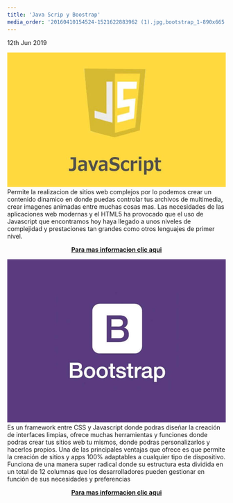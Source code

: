 ```yaml
---
title: 'Java Scrip y Boostrap'
media_order: '20160410154524-1521622883962 (1).jpg,bootstrap_1-890x665 (1).jpg'
---
```


<p><time class="dt-published" datetime="2019-06-12T23:22:18-08:00">
<i class="fa fa-calendar"></i> 12th Jun 2019
</time></p>


![](20160410154524-1521622883962%20%281%29.jpg)
Permite la realizacion de sitios web complejos por lo podemos crear un contenido dinamico en donde puedas controlar tus archivos de multimedia, crear imagenes animadas
entre muchas cosas mas. Las necesidades de las aplicaciones web modernas y el HTML5 ha provocado que el uso de Javascript que encontramos hoy haya llegado a unos niveles de complejidad y prestaciones tan grandes como otros lenguajes de primer nivel.

<p><center><a href="https://developer.mozilla.org/es/docs/Learn/JavaScript" target="_blank" rel="nofollow noopener noreferrer" class="external-link no-image">
  <strong>Para mas informacion clic aqui  </strong>
</a></center></p>




![](bootstrap_1-890x665%20%281%29.jpg)
Es un framework entre CSS y Javascript donde podras diseñar la creación de interfaces limpias, ofrece muchas herramientas y funciones donde podras crear tus sitios web tu mismos, donde podras personalizarlos y hacerlos propios. Una de las principales ventajas que ofrece es que permite la creación de sitios y apps 100% adaptables a cualquier tipo de dispositivo. Funciona de una manera super radical donde su estructura esta dividida en un total de 12 columnas que los desarrolladores pueden gestionar en función de sus necesidades y preferencias

<p><center><a href="https://getbootstrap.com/" target="_blank" rel="nofollow noopener noreferrer" class="external-link no-image">
  <strong>Para mas informacion clic aqui  </strong>
</a></center></p>




